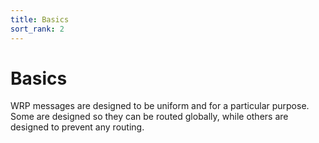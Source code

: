 ```yaml
---
title: Basics
sort_rank: 2
---
```


# Basics

WRP messages are designed to be uniform and for a particular purpose.  Some
are designed so they can be routed globally, while others are designed to
prevent any routing.
